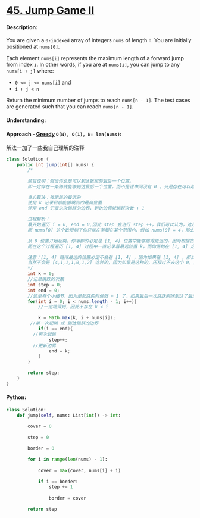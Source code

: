 # [45. Jump Game II](https://leetcode.com/problems/jump-game-ii/)

#### Description:

You are given a `0-indexed` array of integers `nums` of length `n`. You are initially positioned at `nums[0]`.

Each element `nums[i]` represents the maximum length of a forward jump from index `i`. In other words, if you are at `nums[i]`, you can jump to any `nums[i + j]` where:

- `0 <= j <= nums[i]` and
- `i + j < n`

Return the minimum number of jumps to reach `nums[n - 1]`. The test cases are generated such that you can reach `nums[n - 1]`.


#### Understanding:




#### Approach - [Greedy](https://leetcode.cn/problems/jump-game-ii/solution/xiang-xi-tong-su-de-si-lu-fen-xi-duo-jie-fa-by-10/) `O(N), O(1), N: len(nums)`:

解法一加了一些我自己理解的注释

```java
class Solution {
    public int jump(int[] nums) {
        /*

        题目说明：假设你总是可以到达数组的最后一个位置。
        即一定存在一条路线能够到达最后一个位置，而不是说中间没有 0 ，只是存在可以越过 0 的路线

        贪心算法：找能跳的最远的
        使用 k 记录目前能够跳到的最高位置
        使用 end 记录这次跳跃的边界，到达边界就跳跃次数 + 1

        过程解析：
        最开始遍历 i = 0, end = 0,因此 step 会进行 step ++，我们可以认为，这是开始起跳，因为必定会落下，因此跳跃次数 + 1
        而 nums[0] 这个数限制了你只能在落脚在某个范围内，假如 nums[0] = 4，那么你只能选择落脚在 [1, 4] 位置，而如果到了边界，那么肯定是一次新的起跳，因此次数需要再 + 1

        从 0 位置开始起跳，你落脚的必定是 [1, 4] 位置中能够跳得更远的，因为根据贪心思想，这样做能够尽可能的减少跳跃次数，因为更加接近最后一个位置
        而在这个过程遍历 [1, 4] 过程中一直记录着最远位置 k，而你落地在 [1, 4] 之间，落地的那个点也就是 [1, 4] 之间最能够跳得远的那个位置，因此当到达边界的时候，将 end 更新为 k

        注意：[1, 4] 跳得最远的位置必定不会在 [1, 4] ，因为如果在 [1, 4] ，那么表示根本就出不去 [1, 4] 这个圈
        当然不会是 [4,1,1,1,0,1,2] 这种的，因为如果是这种的，压根过不去这个 0，因此必定第一次起跳必定能够跳出 [1, 4] 这个范围，比如 [4,1,1,1,1,1,0]
        */
        int k = 0;
        //记录跳跃的次数
        int step = 0;
        int end = 0;
        //这里有个小细节，因为是起跳的时候就 + 1 了，如果最后一次跳跃刚好到达了最后一个位置，那么遍历到最后一个位置的时候就会再次起跳，这是不允许的，因此不能遍历最后一个位置
        for(int i = 0; i < nums.length - 1; i++){
            //一定跳得到，因此不存在 k < i

            k = Math.max(k, i + nums[i]);
         //第一次起跳 或 到达跳跃的边界
            if(i == end){
          //再次起跳
                step++;
          //更新边界
                end = k;
            }
        }

        return step;
    }
}

```

#### Python:
```python
class Solution:
    def jump(self, nums: List[int]) -> int:

        cover = 0
        
        step = 0
        
        border = 0
        
        for i in range(len(nums) - 1):
            
            cover = max(cover, nums[i] + i)
            
            if i == border:
                step += 1
                
                border = cover
                
        return step
```